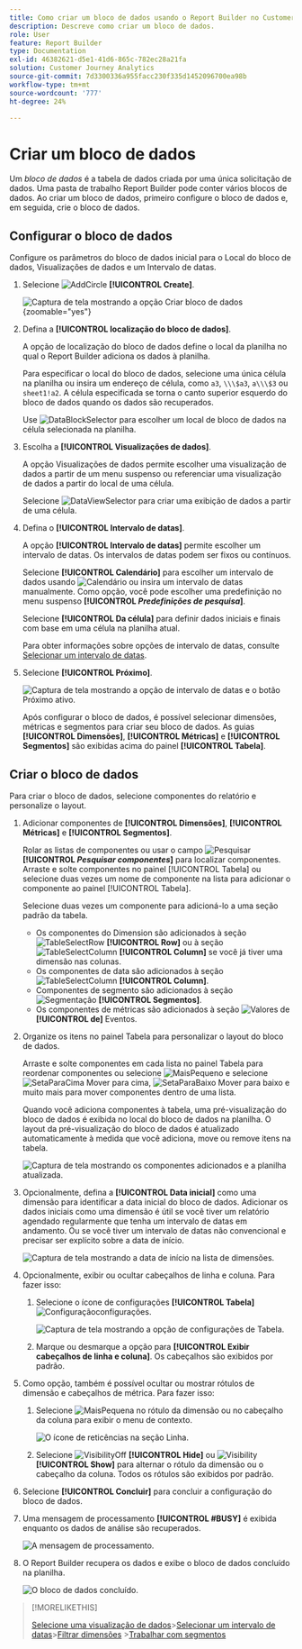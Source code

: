```yaml
---
title: Como criar um bloco de dados usando o Report Builder no Customer Journey Analytics
description: Descreve como criar um bloco de dados.
role: User
feature: Report Builder
type: Documentation
exl-id: 46382621-d5e1-41d6-865c-782ec28a21fa
solution: Customer Journey Analytics
source-git-commit: 7d3300336a955facc230f335d1452096700ea98b
workflow-type: tm+mt
source-wordcount: '777'
ht-degree: 24%

---
```


# Criar um bloco de dados

Um *bloco de dados* é a tabela de dados criada por uma única solicitação de dados. Uma pasta de trabalho Report Builder pode conter vários blocos de dados. Ao criar um bloco de dados, primeiro configure o bloco de dados e, em seguida, crie o bloco de dados.

## Configurar o bloco de dados

Configure os parâmetros do bloco de dados inicial para o Local do bloco de dados, Visualizações de dados e um Intervalo de datas.

1. Selecione ![AddCircle](/help/assets/icons/AddCircle.svg) **[!UICONTROL Create]**.

   ![Captura de tela mostrando a opção Criar bloco de dados](./assets/create-data-block.png){zoomable="yes"}


1. Defina a **[!UICONTROL localização do bloco de dados]**.

   A opção de localização do bloco de dados define o local da planilha no qual o Report Builder adiciona os dados à planilha.

   Para especificar o local do bloco de dados, selecione uma única célula na planilha ou insira um endereço de célula, como `a3`, `\\\$a3`, `a\\\$3` ou `sheet1!a2`. A célula especificada se torna o canto superior esquerdo do bloco de dados quando os dados são recuperados.

   Use ![DataBlockSelector](/help/assets/icons/DataBlockSelector.svg) para escolher um local de bloco de dados na célula selecionada na planilha.

1. Escolha a **[!UICONTROL Visualizações de dados]**.

   A opção Visualizações de dados permite escolher uma visualização de dados a partir de um menu suspenso ou referenciar uma visualização de dados a partir do local de uma célula.

   Selecione ![DataViewSelector](/help/assets/icons/DataViewSelector.svg) para criar uma exibição de dados a partir de uma célula.

1. Defina o **[!UICONTROL Intervalo de datas]**.

   A opção **[!UICONTROL Intervalo de datas]** permite escolher um intervalo de datas. Os intervalos de datas podem ser fixos ou contínuos.

   Selecione **[!UICONTROL Calendário]** para escolher um intervalo de dados usando ![Calendário](/help/assets/icons/Calendar.svg) ou insira um intervalo de datas manualmente. Como opção, você pode escolher uma predefinição no menu suspenso **[!UICONTROL _Predefinições de pesquisa_]**.

   Selecione **[!UICONTROL Da célula]** para definir dados iniciais e finais com base em uma célula na planilha atual.

   Para obter informações sobre opções de intervalo de datas, consulte [Selecionar um intervalo de datas](select-date-range.md).

1. Selecione **[!UICONTROL Próximo]**.

   ![Captura de tela mostrando a opção de intervalo de datas e o botão Próximo ativo.](./assets/choose_date_data_view3.png)

   Após configurar o bloco de dados, é possível selecionar dimensões, métricas e segmentos para criar seu bloco de dados. As guias **[!UICONTROL Dimensões]**, **[!UICONTROL Métricas]** e **[!UICONTROL Segmentos]** são exibidas acima do painel **[!UICONTROL Tabela]**.

## Criar o bloco de dados

Para criar o bloco de dados, selecione componentes do relatório e personalize o layout.

1. Adicionar componentes de **[!UICONTROL Dimensões]**, **[!UICONTROL Métricas]** e **[!UICONTROL Segmentos]**.

   Rolar as listas de componentes ou usar o campo ![Pesquisar](/help/assets/icons/Search.svg) **[!UICONTROL _Pesquisar componentes_]** para localizar componentes. Arraste e solte componentes no painel [!UICONTROL Tabela] ou selecione duas vezes um nome de componente na lista para adicionar o componente ao painel [!UICONTROL Tabela].

   Selecione duas vezes um componente para adicioná-lo a uma seção padrão da tabela.

   - Os componentes do Dimension são adicionados à seção ![TableSelectRow](/help/assets/icons/TableSelectRow.svg) **[!UICONTROL Row]** ou à seção ![TableSelectColumn](/help/assets/icons/TableSelectColumn.svg) **[!UICONTROL Column]** se você já tiver uma dimensão nas colunas.
   - Os componentes de data são adicionados à seção ![TableSelectColumn](/help/assets/icons/TableSelectColumn.svg) **[!UICONTROL Column]**.
   - Componentes de segmento são adicionados à seção ![Segmentação](/help/assets/icons/Segmentation.svg) **[!UICONTROL Segmentos]**.
   - Os componentes de métricas são adicionados à seção ![Valores](/help/assets/icons/Event.svg) de **[!UICONTROL de]** Eventos.

1. Organize os itens no painel Tabela para personalizar o layout do bloco de dados.

   Arraste e solte componentes em cada lista no painel Tabela para reordenar componentes ou selecione ![MaisPequeno](/help/assets/icons/MoreSmall.svg) e selecione ![SetaParaCima](/help/assets/icons/ArrowUp.svg) Mover para cima, ![SetaParaBaixo](/help/assets/icons/ArrowDown.svg) Mover para baixo e muito mais para mover componentes dentro de uma lista.

   Quando você adiciona componentes à tabela, uma pré-visualização do bloco de dados é exibida no local do bloco de dados na planilha. O layout da pré-visualização do bloco de dados é atualizado automaticamente à medida que você adiciona, move ou remove itens na tabela.

   ![Captura de tela mostrando os componentes adicionados e a planilha atualizada.](./assets/image10.png)


1. Opcionalmente, defina a **[!UICONTROL Data inicial]** como uma dimensão para identificar a data inicial do bloco de dados. Adicionar os dados iniciais como uma dimensão é útil se você tiver um relatório agendado regularmente que tenha um intervalo de datas em andamento. Ou se você tiver um intervalo de datas não convencional e precisar ser explícito sobre a data de início.

   ![Captura de tela mostrando a data de início na lista de dimensões.](./assets/start-date-dimension.png)

1. Opcionalmente, exibir ou ocultar cabeçalhos de linha e coluna. Para fazer isso:

   1. Selecione o ícone de configurações **[!UICONTROL Tabela]** ![Configuração](/help/assets/icons/Setting.svg)configurações.

      ![Captura de tela mostrando a opção de configurações de Tabela.](./assets/table-settings.png)

   1. Marque ou desmarque a opção para **[!UICONTROL Exibir cabeçalhos de linha e coluna]**. Os cabeçalhos são exibidos por padrão.

1. Como opção, também é possível ocultar ou mostrar rótulos de dimensão e cabeçalhos de métrica. Para fazer isso:

   1. Selecione ![MaisPequena](/help/assets/icons/MoreSmall.svg) no rótulo da dimensão ou no cabeçalho da coluna para exibir o menu de contexto.

      ![O ícone de reticências na seção Linha.](./assets/row-heading.png)

   1. Selecione ![VisibilityOff](/help/assets/icons/VisibilityOff.svg) **[!UICONTROL Hide]** ou ![Visibility](/help/assets/icons/Visibility.svg) **[!UICONTROL Show]** para alternar o rótulo da dimensão ou o cabeçalho da coluna. Todos os rótulos são exibidos por padrão.

1. Selecione **[!UICONTROL Concluir]** para concluir a configuração do bloco de dados.

1. Uma mensagem de processamento **[!UICONTROL #BUSY]** é exibida enquanto os dados de análise são recuperados.

   ![A mensagem de processamento.](./assets/image11.png)

1. O Report Builder recupera os dados e exibe o bloco de dados concluído na planilha.

   ![O bloco de dados concluído.](./assets/image12.png)


>[!MORELIKETHIS]
>
>[Selecione uma visualização de dados](select-data-view.md)
>&#x200B;>[Selecionar um intervalo de datas](select-date-range.md)
>&#x200B;>[Filtrar dimensões](filter-dimensions.md)
>&#x200B;>[Trabalhar com segmentos](work-with-filters.md)
>
